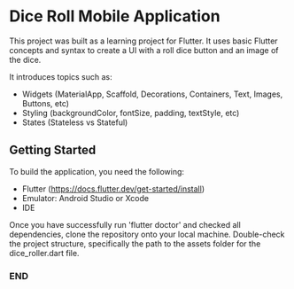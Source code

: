 # Dice Roll Mobile Application

This project was built as a learning project for Flutter. 
It uses basic Flutter concepts and syntax to create a UI with a roll dice button and an image of the dice.

It introduces topics such as:
- Widgets (MaterialApp, Scaffold, Decorations, Containers, Text, Images, Buttons, etc)
- Styling (backgroundColor, fontSize, padding, textStyle, etc)
- States (Stateless vs Stateful)


## Getting Started

To build the application, you need the following:
- Flutter (https://docs.flutter.dev/get-started/install)
- Emulator: Android Studio or Xcode
- IDE

Once you have successfully run 'flutter doctor' and checked all dependencies, clone the repository onto your local machine. 
Double-check the project structure, specifically the path to the assets folder for the dice_roller.dart file.

### END


